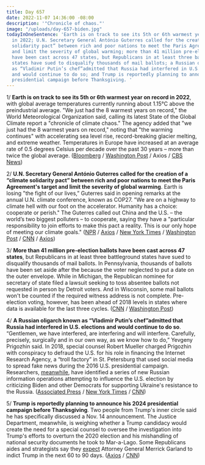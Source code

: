 ```yaml
---
title: Day 657
date: 2022-11-07 14:36:00 -08:00
description: '"Chronicle of chaos."'
image: "/uploads/day-657-biden.jpg"
todayInOneSentence: 'Earth is on track to see its 5th or 6th warmest year on record
  in 2022; U.N. Secretary General António Guterres called for the creation of a “climate
  solidarity pact” between rich and poor nations to meet the Paris Agreement''s target
  and limit the severity of global warming; more than 41 million pre-election ballots
  have been cast across 47 states, but Republicans in at least three battleground
  states have sued to disqualify thousands of mail ballots; a Russian oligarch known
  as “Vladimir Putin’s chef”admitted that Russia had interfered in U.S. elections
  and would continue to do so; and Trump is reportedly planning to announce his 2024
  presidential campaign before Thanksgiving. '
---
```


1/ **Earth is on track to see its 5th or 6th warmest year on record in 2022**, with global average temperatures currently running about 1.15°C above the preindustrial average. "We just had the 8 warmest years on record," the World Meteorological Organization said, calling its latest State of the Global Climate report a "chronicle of climate chaos." The agency added that "we just had the 8 warmest years on record," noting that "the warming continues" with accelerating sea level rise, record-breaking glacier melting, and extreme weather. Temperatures in Europe have increased at an average rate of 0.5 degrees Celsius per decade over the past 30 years – more than twice the global average. ([Bloomberg](https://www.bloomberg.com/news/articles/2022-11-06/global-warming-turned-2022-into-a-chronicle-of-climate-chaos?sref=MIBMEEoj) / [Washington Post](https://www.washingtonpost.com/climate-environment/2022/11/03/europe-heating-faster-global-warming/) / Axios / [CBS News](https://www.cbsnews.com/news/climate-change-8-warmest-years-record-cop27-world-meteorological-organization-united-nations/))

2/ **U.N. Secretary General António Guterres called for the creation of a “climate solidarity pact” between rich and poor nations to meet the Paris Agreement's target and limit the severity of global warming**. Earth is losing "the fight of our lives,” Guterres said in opening remarks at the annual U.N. climate conference, known as COP27. "We are on a highway to climate hell with our foot on the accelerator. Humanity has a choice: cooperate or perish." The Guterres called out China and the U.S. – the world’s two biggest polluters – to cooperate, saying they have a "particular responsibility to join efforts to make this pact a reality. This is our only hope of meeting our climate goals." ([NPR](https://www.npr.org/2022/11/07/1134719701/cop27-un-guterres-climate-hell-warning) / [Axios](https://www.axios.com/2022/11/07/un-leader-cop27-climate-change-solidarity-pact) / [New York Times](https://www.nytimes.com/live/2022/11/07/climate/cop27-climate-summit) / [Washington Post](https://www.washingtonpost.com/climate-environment/2022/11/07/cop27-egypt-climate-conference-live-updates/) / [CNN](https://www.cnn.com/2022/11/07/world/loss-and-damage-explained-cop27-climate/index.html) / [Axios](https://www.axios.com/2022/11/07/cop27-climate-signal-statistics))

3/ **More than 41 million pre-election ballots have been cast across 47 states**, but Republicans in at least three battleground states have sued to disqualify thousands of mail ballots. In Pennsylvania, thousands of ballots have been set aside after the because the voter neglected to put a date on the outer envelope. While in Michigan, the Republican nominee for secretary of state filed a lawsuit seeking to toss absentee ballots not requested in person by Detroit voters. And in Wisconsin, some mail ballots won't be counted if the required witness address is not complete. Pre-election voting, however, has been ahead of 2018 levels in states where data is available for the last three cycles. ([CNN](https://www.cnn.com/politics/live-news/election-day-coverage-11-07-2022/h_77fd1ef7837c5ba2ec2e2e4d92113132) / [Washington Post](https://www.washingtonpost.com/elections/2022/11/07/gop-sues-reject-mail-ballots/))

4/ **A Russian oligarch known as “Vladimir Putin’s chef”admitted that Russia had interfered in U.S. elections and would continue to do so**. “Gentlemen, we have interfered, are interfering and will interfere. Carefully, precisely, surgically and in our own way, as we know how to do,” Yevgeny Prigozhin said. In 2018, special counsel Robert Mueller charged Prigozhin with conspiracy to defraud the U.S. for his role in financing the Internet Research Agency, a “troll factory” in St. Petersburg that used social media to spread fake news during the 2016 U.S. presidential campaign. Researchers, [meanwhile](https://www.nytimes.com/2022/11/06/technology/russia-misinformation-midterms.html), have identified a series of new Russian information operations attempting to influence the U.S. election by criticizing Biden and other Democrats for supporting Ukraine's resistance to the Russia. ([Associated Press](https://apnews.com/article/2022-midterm-elections-business-social-media-7fefa7ab0491b653f6094a4d090155fe) / [New York Times](https://www.nytimes.com/2022/11/07/us/politics/yevgeny-prigozhin-putin-ally-elections.html) / [CNN](https://www.cnn.com/2022/11/07/europe/yevgeny-prigozhin-russia-us-election-meddling-intl/index.html))

5/ **Trump is reportedly planning to announce his 2024 presidential campaign before Thanksgiving**. Two people from Trump's inner circle said he has specifically discussed a Nov. 14 announcement. The Justice Department, meanwhile, is weighing whether a Trump candidacy would create the need for a special counsel to oversee the investigation into Trump's efforts to overturn the 2020 election and his mishandling of national security documents he took to Mar-a-Lago. Some Republicans aides and strategists say they [expect](https://thehill.com/homenews/senate/3720591-expected-trump-indictment-looms-over-midterm-election/) Attorney General Merrick Garland to indict Trump in the next 60 to 90 days. ([Axios](https://www.axios.com/2022/11/04/trump-presidential-run-2024-announcement) / [CNN](https://www.cnn.com/2022/11/04/politics/donald-trump-presidential-announcement/index.html))
